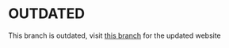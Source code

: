 # OUTDATED
This branch is outdated, visit [this branch](https://github.com/Exetric/ChristmasEveCounter/tree/master) for the updated website
